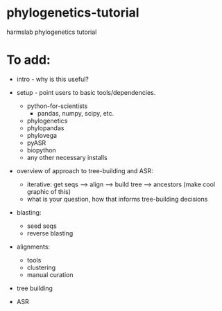 # phylogenetics-tutorial
harmslab phylogenetics tutorial 

# To add:

- intro - why is this useful?

- setup - point users to basic tools/dependencies. 
  - python-for-scientists
    - pandas, numpy, scipy, etc.
  - phylogenetics 
  - phylopandas
  - phylovega
  - pyASR
  - biopython
  - any other necessary installs
  
  
- overview of approach to tree-building and ASR:
  - iterative: get seqs --> align --> build tree --> ancestors
  (make cool graphic of this)
  - what is your question, how that informs tree-building decisions
  
- blasting:
  - seed seqs
  - reverse blasting
  
- alignments:
  - tools
  - clustering
  - manual curation
  
 - tree building
 
 - ASR
  
